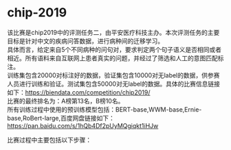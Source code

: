 # chip-2019
该比赛是chip2019中的评测任务二，由平安医疗科技主办。本次评测任务的主要目标是针对中文的疾病问答数据，进行病种间的迁移学习。  
具体而言，给定来自5个不同病种的问句对，要求判定两个句子语义是否相同或者相近。所有语料来自互联网上患者真实的问题，并经过了筛选和人工的意图匹配标注。  
训练集包含20000对标注好的数据，验证集包含10000对无label的数据，供参赛人员进行训练和验证。测试集包含50000对无label的数据。具体的比赛信息链接如下：https://biendata.com/competition/chip2019/  
比赛的最终排名为：A榜第13名，B榜10名。  
所有训练过程中使用的预训练模型包括：BERT-base,WWM-base,Ernie-base,RoBert-large,百度网盘链接如下：https://pan.baidu.com/s/1hQb4Df2pUyMQgiqkt1iHJw  

比赛过程中主要包括以下步骤：
